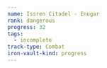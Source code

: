 ```yaml
---
name: Issren Citadel - Enugar
rank: dangerous
progress: 32
tags:
  - incomplete
track-type: Combat
iron-vault-kind: progress
---
```



```iron-vault-track
```

